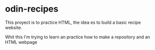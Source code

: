 # odin-recipes

This proyect is to practice HTML, the idea es to build a basic recipe website.

Whit this I'm trying to learn an practice how to make a repository and an HTML webpage
